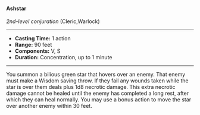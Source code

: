 #### Ashstar
*2nd-level conjuration* (Cleric,Warlock)
___
- **Casting Time:** 1 action
- **Range:** 90 feet
- **Components:** V, S
- **Duration:** Concentration, up to 1 minute
---
You summon a bilious green star that hovers over an enemy. That enemy must make a Wisdom saving throw. If they fail any wounds taken while the star is over them deals plus 1d8 necrotic damage. This extra necrotic damage cannot be healed until the enemy has completed a long rest, after which they can heal normally. You may use a bonus action to move the star over another enemy within 30 feet.
